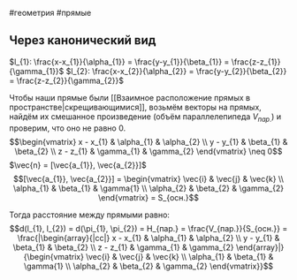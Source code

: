 #геометрия #прямые

## Через канонический вид
$l_{1}: \frac{x-x_{1}}{\alpha_{1}} = \frac{y-y_{1}}{\beta_{1}} = \frac{z-z_{1}}{\gamma_{1}}$
$l_{2}: \frac{x-x_{2}}{\alpha_{2}} = \frac{y-y_{2}}{\beta_{2}} = \frac{z-z_{2}}{\gamma_{2}}$

Чтобы наши прямые были [[Взаимное расположение прямых в пространстве|скрещивающимися]], возьмём векторы на прямых, найдём их смешанное произведение (объём параллелепипеда $V_{пар.}$) и проверим, что оно не равно 0.
$$\begin{vmatrix}
x - x_{1} & \alpha_{1} & \alpha_{2} \\
y - y_{1} & \beta_{1} & \beta_{2} \\
z - z_{1} & \gamma_{1} & \gamma_{2}
\end{vmatrix} \neq 0$$
$\vec{n} = [\vec{a_{1}}, \vec{a_{2}}]$
$$[\vec{a_{1}}, \vec{a_{2}}] = \begin{vmatrix}
\vec{i} & \vec{j} & \vec{k} \\
\alpha_{1} & \beta_{1} & \gamma{1} \\
\alpha_{2} & \beta_{2} & \gamma_{2}
\end{vmatrix} = S_{осн.}$$

Тогда расстояние между прямыми равно:
$$d(l_{1}, l_{2}) = d(\pi_{1}, \pi_{2}) = H_{пар.} = \frac{V_{пар.}}{S_{осн.}} = \frac{|\begin{array}{|cc|}
x - x_{1} & \alpha_{1} & \alpha_{2} \\
y - y_{1} & \beta_{1} & \beta_{2} \\
z - z_{1} & \gamma_{1} & \gamma_{2}
\end{array}|}{\begin{vmatrix} \vec{i} & \vec{j} & \vec{k} \\ \alpha_{1} & \beta_{1} & \gamma{1} \\ \alpha_{2} & \beta_{2} & \gamma_{2} \end{vmatrix}}$$



